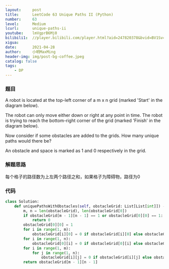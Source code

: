 ```yaml
---
layout:     post
title:      LeetCode 63 Unique Paths II (Python)
number:     63
level:      Medium
lcurl:      unique-paths-ii
youtube:    lmVgprB6Mj0
bilibili1:  //player.bilibili.com/player.html?aid=247820378&bvid=BV1Sv411L7qe&cid=330815331&page=1
xigua:      
date:       2021-04-28
author:     小明MaxMing
header-img: img/post-bg-coffee.jpeg
catalog: false
tags:
    - DP
---
```


### 题目

A robot is located at the top-left corner of a m x n grid (marked 'Start' in the diagram below).

The robot can only move either down or right at any point in time. The robot is trying to reach the bottom-right corner of the grid (marked 'Finish' in the diagram below).

Now consider if some obstacles are added to the grids. How many unique paths would there be?

An obstacle and space is marked as 1 and 0 respectively in the grid.

### 解题思路

每个格子的路径数为上左两个路径之和，如果格子为障碍物，路径为0

### 代码
```python
class Solution:
    def uniquePathsWithObstacles(self, obstacleGrid: List[List[int]]) -> int:
        m, n = len(obstacleGrid), len(obstacleGrid[0])
        if obstacleGrid[m - 1][n - 1] == 1 or obstacleGrid[0][0] == 1:
            return 0
        obstacleGrid[0][0] = 1
        for i in range(1, m):
            obstacleGrid[i][0] = 0 if obstacleGrid[i][0] else obstacleGrid[i - 1][0]
        for i in range(1, n):
            obstacleGrid[0][i] = 0 if obstacleGrid[0][i] else obstacleGrid[0][i - 1]
        for i in range(1, m):
            for j in range(1, n):
                obstacleGrid[i][j] = 0 if obstacleGrid[i][j] else obstacleGrid[i][j - 1] + obstacleGrid[i - 1][j]
        return obstacleGrid[m - 1][n - 1]
```
